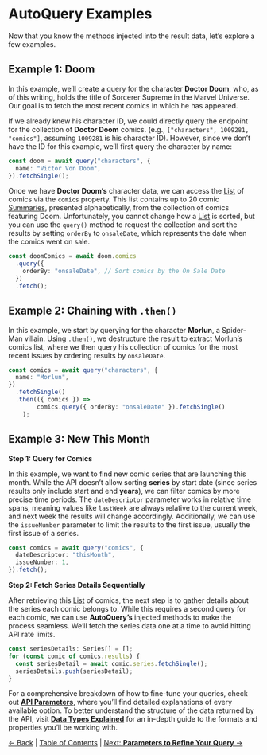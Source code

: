 # AutoQuery Examples

Now that you know the methods injected into the result data, let’s explore a few examples.

## Example 1: Doom

In this example, we’ll create a query for the character **Doctor Doom**, who, as of this writing, holds the title of Sorcerer Supreme in the Marvel Universe. Our goal is to fetch the most recent comics in which he has appeared.

If we already knew his character ID, we could directly query the endpoint for the collection of **Doctor Doom** comics. (e.g., `["characters", 1009281, "comics"]`, assuming `1009281` is his character ID). However, since we don’t have the ID for this example, we’ll first query the character by name:

```ts
const doom = await query("characters", {
  name: "Victor Von Doom",
}).fetchSingle();
```

Once we have **Doctor Doom’s** character data, we can access the [List](autoquery-blocks.md#list-properties) of comics via the `comics` property. This list contains up to 20 comic [Summaries](autoquery-blocks.md#summary-properties), presented alphabetically, from the collection of comics featuring Doom. Unfortunately, you cannot change how a [List](autoquery-blocks.md#list-properties) is sorted, but you can use the `query()` method to request the collection and sort the results by setting `orderBy` to `onsaleDate`, which represents the date when the comics went on sale.

```ts
const doomComics = await doom.comics
  .query({
    orderBy: "onsaleDate", // Sort comics by the On Sale Date
  })
  .fetch();
```

## Example 2: Chaining with `.then()`

In this example, we start by querying for the character **Morlun**, a Spider-Man villain. Using `.then()`, we destructure the result to extract Morlun’s comics list, where we then query his collection of comics for the most recent issues by ordering results by `onsaleDate`.

```ts
const comics = await query("characters", {
  name: "Morlun",
})
  .fetchSingle()
  .then(({ comics }) => 
		comics.query({ orderBy: "onsaleDate" }).fetchSingle()
	);
```

## Example 3: New This Month

**Step 1: Query for Comics**

In this example, we want to find new comic series that are launching this month. While the API doesn’t allow sorting **series** by start date (since series results only include start and end **years**), we can filter comics by more precise time periods. The `dateDescriptor` parameter works in relative time spans, meaning values like `lastWeek` are always relative to the current week, and next week the results will change accordingly. Additionally, we can use the `issueNumber` parameter to limit the results to the first issue, usually the first issue of a series.

```ts
const comics = await query("comics", {
  dateDescriptor: "thisMonth",
  issueNumber: 1,
}).fetch();
```

**Step 2: Fetch Series Details Sequentially**

After retrieving this [List](autoquery-blocks.md#list-properties) of comics, the next step is to gather details about the series each comic belongs to. While this requires a second query for each comic, we can use **AutoQuery’s** injected methods to make the process seamless. We’ll fetch the series data one at a time to avoid hitting API rate limits.

```ts
const seriesDetails: Series[] = [];
for (const comic of comics.results) {
  const seriesDetail = await comic.series.fetchSingle(); 
  seriesDetails.push(seriesDetail);
}
```

For a comprehensive breakdown of how to fine-tune your queries, check out [**API Parameters**](api-parameters.md), where you’ll find detailed explanations of every available option. To better understand the structure of the data returned by the API, visit [**Data Types Explained**](data-types.md) for an in-depth guide to the formats and properties you’ll be working with.

[← Back](autoquery-methods.md) | [Table of Contents](table-of-contents.md) | [Next: **Parameters to Refine Your Query** →](api-parameters.md)